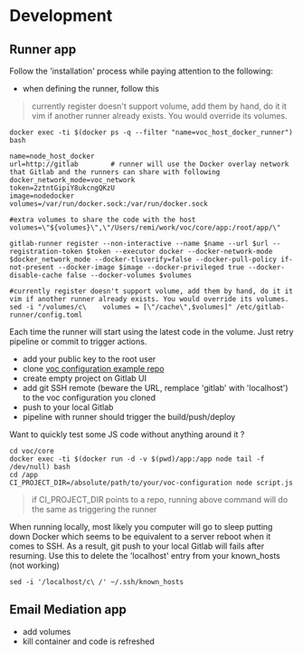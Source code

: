 # Development

## Runner app
Follow the 'installation' process while paying attention to the following:

* when defining the runner, follow this
> currently register doesn't support volume, add them by hand, do it it vim if another runner already exists. You would override its volumes.
````
docker exec -ti $(docker ps -q --filter "name=voc_host_docker_runner") bash

name=node_host_docker
url=http://gitlab        # runner will use the Docker overlay network that Gitlab and the runners can share with following   
docker_network_mode=voc_network
token=2ztntGipiY8ukcngQKzU
image=nodedocker
volumes=/var/run/docker.sock:/var/run/docker.sock

#extra volumes to share the code with the host
volumes=\"${volumes}\",\"/Users/remi/work/voc/core/app:/root/app/\"

gitlab-runner register --non-interactive --name $name --url $url --registration-token $token --executor docker --docker-network-mode $docker_network_mode --docker-tlsverify=false --docker-pull-policy if-not-present --docker-image $image --docker-privileged true --docker-disable-cache false --docker-volumes $volumes

#currently register doesn't support volume, add them by hand, do it it vim if another runner already exists. You would override its volumes.
sed -i "/volumes/c\    volumes = [\"/cache\",$volumes]" /etc/gitlab-runner/config.toml
````

Each time the runner will start using the latest code in the volume. Just retry pipeline or commit to trigger actions.

* add your public key to the root user
* clone [voc configuration example repo](https://github.com/remipichon/voc-configuration)
* create empty project on Gitlab UI
* add git SSH remote (beware the URL, remplace 'gitlab' with 'localhost') to the voc configuration you cloned
* push to your local Gitlab 
* pipeline with runner should trigger the build/push/deploy


Want to quickly test some JS code without anything around it ? 
````
cd voc/core
docker exec -ti $(docker run -d -v $(pwd)/app:/app node tail -f /dev/null) bash
cd /app
CI_PROJECT_DIR=/absolute/path/to/your/voc-configuration node script.js
````

> if CI_PROJECT_DIR points to a repo, running above command will do the same as triggering the runner

When running locally, most likely you computer will go to sleep putting down Docker which seems to be equivalent to
a server reboot when it comes to SSH. As a result, git push to your local Gitlab will fails after resuming. Use this to 
delete the 'localhost' entry from your known_hosts (not working)
````
sed -i '/localhost/c\ /' ~/.ssh/known_hosts
````



## Email Mediation app
* add volumes
* kill container and code is refreshed